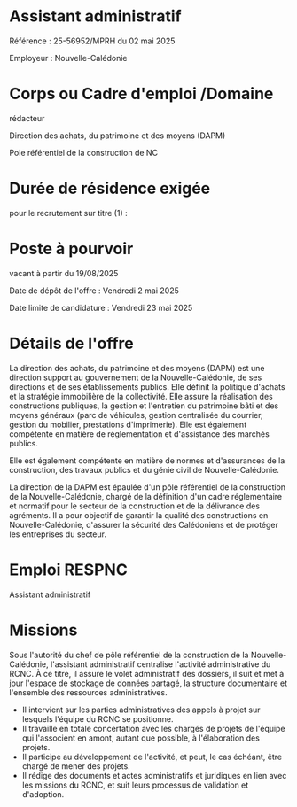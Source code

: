# Assistant administratif

Référence : 25-56952/MPRH du 02 mai 2025

Employeur : Nouvelle-Calédonie

# Corps ou Cadre d'emploi /Domaine

rédacteur

Direction des achats, du patrimoine et des moyens (DAPM)

Pole référentiel de la construction de NC

# Durée de résidence exigée

pour le recrutement sur titre (1) :

# Poste à pourvoir

vacant à partir du 19/08/2025

Date de dépôt de l'offre : Vendredi 2 mai 2025

Date limite de candidature : Vendredi 23 mai 2025

# Détails de l'offre

La direction des achats, du patrimoine et des moyens (DAPM) est une direction support au gouvernement de la Nouvelle-Calédonie, de ses directions et de ses établissements publics. Elle définit la politique d'achats et la stratégie immobilière de la collectivité. Elle assure la réalisation des constructions publiques, la gestion et l'entretien du patrimoine bâti et des moyens généraux (parc de véhicules, gestion centralisée du courrier, gestion du mobilier, prestations d'imprimerie). Elle est également compétente en matière de réglementation et d'assistance des marchés publics.

Elle est également compétente en matière de normes et d'assurances de la construction, des travaux publics et du génie civil de Nouvelle-Calédonie.

La direction de la DAPM est épaulée d'un pôle référentiel de la construction de la Nouvelle-Calédonie, chargé de la définition d'un cadre réglementaire et normatif pour le secteur de la construction et de la délivrance des agréments. Il a pour objectif de garantir la qualité des constructions en Nouvelle-Calédonie, d'assurer la sécurité des Calédoniens et de protéger les entreprises du secteur.

# Emploi RESPNC

Assistant administratif

# Missions

Sous l'autorité du chef de pôle référentiel de la construction de la Nouvelle-Calédonie, l'assistant administratif centralise l'activité administrative du RCNC. À ce titre, il assure le volet administratif des dossiers, il suit et met à jour l'espace de stockage de données partagé, la structure documentaire et l'ensemble des ressources administratives.

- Il intervient sur les parties administratives des appels à projet sur lesquels l'équipe du RCNC se positionne.
- Il travaille en totale concertation avec les chargés de projets de l'équipe qui l'associent en amont, autant que possible, à l'élaboration des projets.
- Il participe au développement de l'activité, et peut, le cas échéant, être chargé de mener des projets.
- Il rédige des documents et actes administratifs et juridiques en lien avec les missions du RCNC, et suit leurs processus de validation et d'adoption.
